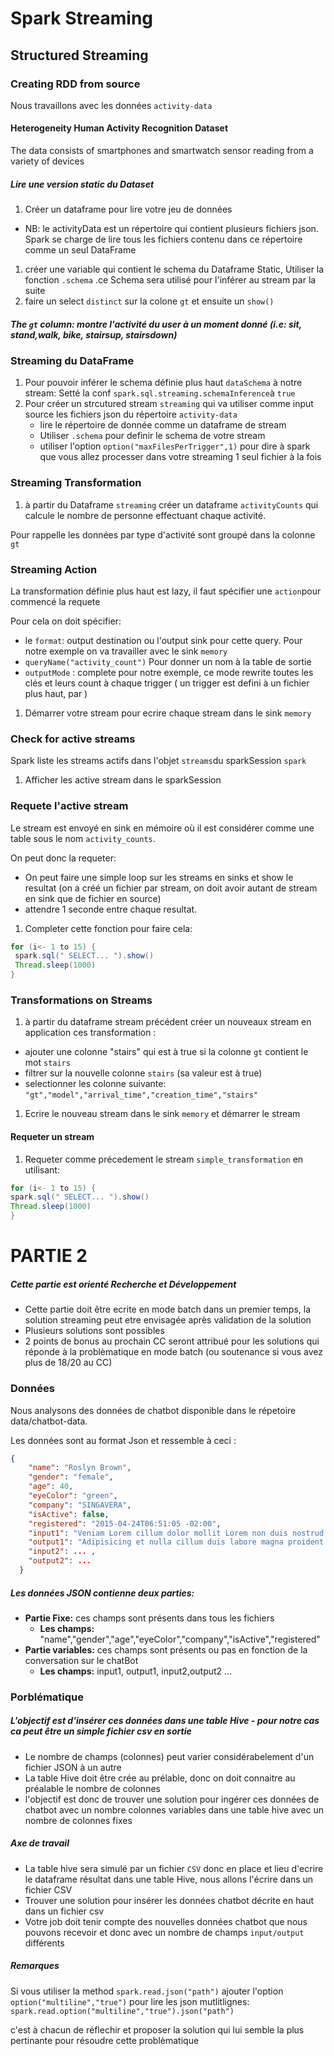 # Spark Streaming
## Structured Streaming

### Creating RDD from source
Nous travaillons avec les données `activity-data`  

#### Heterogeneity Human Activity Recognition Dataset
The data consists of smartphones and smartwatch sensor reading from a variety of devices

##### Lire une version static du Dataset
1. Créer un dataframe pour lire votre jeu de données
 - NB: le activityData est un répertoire qui contient plusieurs fichiers json. Spark se charge de lire tous les fichiers contenu dans ce répertoire comme un seul DataFrame 
1. créer une variable qui contient le schema du Dataframe Static, Utiliser la fonction ``` .schema ```  .ce Schema sera utilisé pour l'inférer au stream par la suite
1. faire un select ``` distinct ``` sur la colone ``` gt ``` et ensuite un ```show() ```
##### The ``` gt ``` column: montre l'activité du user à un moment donné (i.e: sit, stand,walk, bike, stairsup, stairsdown) 

### Streaming du DataFrame
1. Pour pouvoir inférer le schema définie plus haut ```dataSchema``` à notre stream:
Setté la conf ``` spark.sql.streaming.schemaInference ```à ``` true ```
1. Pour créer un strcutured stream ```streaming``` qui va utiliser comme input source les fichiers json du répertoire ```activity-data```
    - lire le répertoire de donnée comme un dataframe de stream 
    - Utiliser ```.schema``` pour definir le schema de votre stream
    - utiliser l'option ```option("maxFilesPerTrigger",1)``` pour dire à spark que vous allez processer dans votre streaming 1 seul fichier à la fois

### Streaming Transformation
1. à partir du Dataframe ```streaming``` créer un dataframe ```activityCounts``` qui calcule le nombre de personne effectuant chaque activité.

Pour rappelle les données par type d'activité sont groupé dans la colonne  ```gt```

### Streaming Action
La transformation définie plus haut est lazy, il faut spécifier une ```action```pour commencé la requete

Pour cela on doit spécifier:

  - le ```format```: output destination ou l'output sink pour cette query. Pour notre exemple on va travailler avec le sink ```memory```
  - ```queryName("activity_count")``` Pour donner un nom à la table de sortie
  - ```outputMode``` : complete pour notre exemple, ce mode rewrite toutes les clés et leurs count à chaque trigger ( un trigger est defini à un fichier plus haut, par )

1. Démarrer votre stream pour ecrire chaque stream dans le sink ```memory```
 
  
 ### Check for active streams

Spark liste les streams actifs dans l'objet ```streams```du sparkSession ```spark```
1. Afficher les active stream dans le sparkSession 

### Requete l'active stream
Le stream est envoyé en sink en mémoire où il est considérer comme une table sous le nom ```activity_counts```.

On peut donc la requeter:
 - On peut faire une simple loop sur les streams en sinks et show le resultat (on a créé un fichier par stream, on doit avoir autant de stream en sink que de fichier en source) 
 - attendre 1 seconde entre chaque resultat.
 
1. Completer cette fonction pour faire cela: 

```java
for (i<- 1 to 15) {
 spark.sql(" SELECT... ").show()
 Thread.sleep(1000)
}
```


### Transformations on Streams

1. à partir du dataframe stream précédent créer un nouveaux stream en application ces transformation  :
  - ajouter une colonne "stairs" qui est à true si la colonne ```gt``` contient le mot ```stairs```
  - filtrer sur la nouvelle colonne ```stairs``` (sa valeur est à true)
  - selectionner les colonne suivante: ```"gt","model","arrival_time","creation_time","stairs" ```
1. Ecrire le nouveau stream dans le sink ```memory``` et démarrer le stream


#### Requeter un stream
1. Requeter comme précedement le stream ```simple_transformation```
en utilisant:
```java
for (i<- 1 to 15) {
spark.sql(" SELECT... ").show()
Thread.sleep(1000)
}
```


# PARTIE 2

##### Cette partie est orienté Recherche et Développement
- Cette partie doit être ecrite en mode batch dans un premier temps, la solution streaming peut etre envisagée après validation de la solution
- Plusieurs solutions sont possibles 
- 2 points de bonus au prochain CC seront attribué pour les solutions qui réponde à la problèmatique en mode batch (ou soutenance si vous avez plus de 18/20 au CC)

### Données

Nous analysons des données de chatbot disponible dans le répetoire data/chatbot-data.

Les données sont au format Json et ressemble à ceci :

```json
{
    "name": "Roslyn Brown",
    "gender": "female",
    "age": 40,
    "eyeColor": "green",
    "company": "SINGAVERA",
    "isActive": false,
    "registered": "2015-04-24T06:51:05 -02:00",
    "input1": "Veniam Lorem cillum dolor mollit Lorem non duis nostrud elit veniam anim.",
    "output1": "Adipisicing et nulla cillum duis labore magna proident ut enim eu magna aliqua irure.",
    "input2": ... ,
    "output2": ... 
  }
```

##### Les données JSON contienne deux parties:
- **Partie Fixe:** ces champs sont présents dans tous les fichiers
   - **Les champs:** "name","gender","age","eyeColor","company","isActive","registered"
- **Partie variables:** ces champs sont présents ou pas en fonction de la conversation sur le chatBot
  - **Les champs:** input1, output1, input2,output2 ...


### Porblématique
##### L'objectif est d'insérer ces données dans une table Hive - pour notre cas ca peut être un simple fichier csv en sortie
- Le nombre de champs (colonnes) peut varier considérabelement d'un fichier JSON à un autre
- La table Hive doit être crée au prélable, donc on doit connaitre au préalable le nombre de colonnes 
- l'objectif est donc de trouver une solution pour ingérer ces données de chatbot avec un nombre colonnes variables dans une table hive avec un nombre de colonnes fixes

##### Axe de travail
- La table hive sera simulé par un fichier `CSV` donc en place et lieu d'ecrire le dataframe résultat dans une table Hive, nous allons l'écrire dans un fichier CSV
- Trouver une solution pour insérer les données chatbot décrite en haut dans un fichier csv
- Votre job doit tenir compte des nouvelles données chatbot que nous pouvons recevoir et donc avec un nombre de champs `input/output` différents

##### Remarques
Si vous utiliser la method `spark.read.json("path")` ajouter l'option `option("multiline","true")` pour lire les json mutlitlignes:
`spark.read.option("multiline","true").json("path")`

c'est à chacun de réflechir et proposer la solution qui lui semble la plus pertinante pour résoudre cette problèmatique
